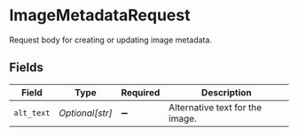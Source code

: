# ImageMetadataRequest

Request body for creating or updating image metadata.


## Fields

| Field                           | Type                            | Required                        | Description                     |
| ------------------------------- | ------------------------------- | ------------------------------- | ------------------------------- |
| `alt_text`                      | *Optional[str]*                 | :heavy_minus_sign:              | Alternative text for the image. |